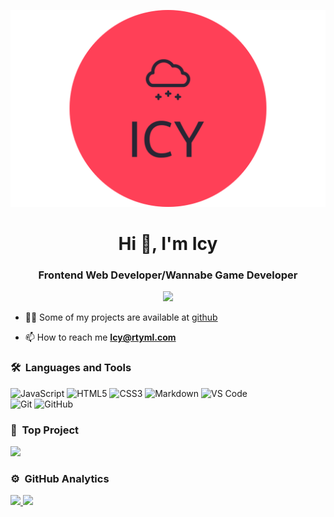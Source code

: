 <a align="center" href="github.com/IcyonGIt"><img src="Icy.png"/></a>
<h1 align="center">Hi 👋, I'm Icy</h1>
<h3 align="center">Frontend Web Developer/Wannabe Game Developer</h3>
	
<p align="center"> 
	<a align="center" href="ppsholy.github.io"><img src="https://img.shields.io/badge/ppsholy.github.io-website-lightgrey?style=flat-square&logo=Accenture"/></a>
</p>

- 👨‍💻 Some of my projects are available at [github](https://github.com/IcyonGit?tab=repositories)


- 📫 How to reach me 
  **Icy@rtyml.com**


	
### 🛠 &nbsp;Languages and Tools

![JavaScript](https://img.shields.io/badge/-JavaScript-%23F7DF1C?style=for-the-badge&logo=javascript&logoColor=000000&labelColor=%23F7DF1C&color=%23FFCE5A)
![HTML5](https://img.shields.io/badge/-HTML5-%23E44D27?style=for-the-badge&logo=html5&logoColor=ffffff)
![CSS3](https://img.shields.io/badge/-CSS3-%231572B6?style=for-the-badge&logo=css3)
![Markdown](https://img.shields.io/badge/Markdown-000000?style=for-the-badge&logo=markdown&logoColor=white)
![VS Code](http://img.shields.io/badge/-VS%20Code-007ACC?style=for-the-badge&logo=visual-studio-code&logoColor=ffffff)
<br/>
![Git](https://img.shields.io/badge/-Git-%23F05032?style=for-the-badge&logo=git&logoColor=%23ffffff)
![GitHub](https://img.shields.io/badge/-GitHub-181717?style=for-the-badge&logo=github)
<br>
 ### 🌌  &nbsp;Top Project 
<a href="ppsholy.github.io">
  <img height="130em" src="https://github-readme-stats.vercel.app/api/pin/?username=ppsholy&repo=ppsholy.github.io&theme=react"/>
</a> 



### ⚙️ &nbsp;GitHub Analytics

<p align="left">
<a href="https://github.com/Icyongit">
  <img height="180em" src="https://github-readme-stats-eight-theta.vercel.app/api?username=IcyonGit&show_icons=true&theme=react&include_all_commits=true&count_private=true"/>
  <img height="180em" src="https://github-readme-stats-eight-theta.vercel.app/api/top-langs/?username=IcyonGit&layout=compact&langs_count=8&theme=react"/>
</a>
</p>
